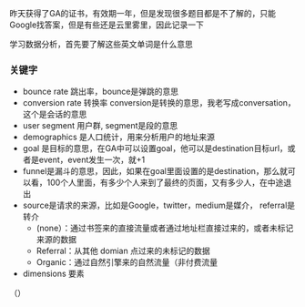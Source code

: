 昨天获得了GA的证书，有效期一年，但是发现很多题目都是不了解的，只能Google找答案，但是有些还是云里雾里，因此记录一下

学习数据分析，首先要了解这些英文单词是什么意思

### 关键字
* bounce rate 跳出率，bounce是弹跳的意思
* conversion rate 转换率 conversion是转换的意思，我老写成conversation，这个是会话的意思
* user segment 用户群, segment是段的意思
* demographics 是人口统计，用来分析用户的地址来源
* goal 是目标的意思，在GA中可以设置goal，他可以是destination目标url，或者是event，event发生一次，就+1
* funnel是漏斗的意思，因此，如果在goal里面设置的是destination，那么就可以看，100个人里面，有多少个人来到了最终的页面，又有多少人，在中途退出
* source是请求的来源，比如是Google，twitter，medium是媒介， referral是转介
   * (none）：通过书签来的直接流量或者通过地址栏直接过来的，或者未标记来源的数据
   * Referral：从其他 domian 点过来的未标记的数据
   * Organic：通过自然引擎来的自然流量（非付费流量
* dimensions 要素


（）
